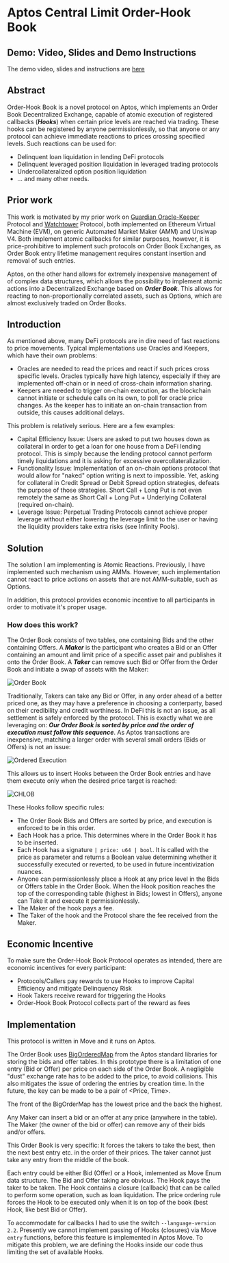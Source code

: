 # Aptos Central Limit Order-Hook Book

## Demo: Video, Slides and Demo Instructions

The demo video, slides and instructions are [here](./demo/README.md)

## Abstract

Order-Hook Book is a novel protocol on Aptos, which implements an Order Book Decentralized Exchange, capable of atomic execution of registered callbacks (***Hooks***) when certain price levels are reached via trading. These hooks can be registered by anyone permissionlessly, so that anyone or any protocol can achieve immediate reactions to
prices crossing specified levels. Such reactions can be used for:
- Delinquent loan liquidation in lending DeFi protocols
- Delinquent leveraged position liquidation in leveraged trading protocols
- Undercollateralized option position liquidation
- ... and many other needs.

## Prior work

This work is motivated by my prior work on [Guardian Oracle-Keeper](https://github.com/jordan-public/guardian-oracle-keeper) Protocol and [Watchtower](https://github.com/jordan-public/watchtower-1timehooks4sale) Protocol, both implemented on Ethereum Virtual Machine (EVM), on generic Automated Market Maker (AMM) and Unsiwap V4. Both implement atomic callbacks for similar purposes, however, it is price-prohibitive to implement such protocols on Order Book Exchanges, as Order Book entry lifetime management requires constant insertion and removal of such entries.

Aptos, on the other hand allows for extremely inexpensive management of
of complex data structures, which allows the possibility to implement
atomic actions into a Decentralized Exchange based on ***Order Book***.
This allows for reacting to non-proportionally correlated assets,
such as Options, which are almost exclusively traded on Order Books.

## Introduction

As mentioned above, many DeFi protocols are in dire need of fast reactions
to price movements. Typical implementations use Oracles and Keepers, which have their own problems:
- Oracles are needed to read the prices and react if such prices cross
specific levels. Oracles typically have high latency, especially if they
are implemented off-chain or in need of cross-chain information sharing.
- Keepers are needed to trigger on-chain execution, as the blockchain cannot initiate or schedule calls on its own, to poll for oracle price changes. As the keeper has to initiate an on-chain transaction from outside, this causes additional delays.

This problem is relatively serious. Here are a few examples:
- Capital Efficiency Issue: Users are asked to put two houses down as collateral in order to get a 
loan for one house from a DeFi lending protocol. This is simply because the lending protocol cannot perform timely liquidations and it is asking for excessive overcollateralization. 
- Functionality Issue: Implementation of an on-chain options protocol that
would allow for "naked" option writing is next to impossible. Yet, asking
for collateral in Credit Spread or Debit Spread option strategies, defeats
the purpose of those strategies. Short Call + Long Put is not even remotely the same as Short Call + Long Put + Underlying Collateral (required on-chain).
- Leverage Issue: Perpetual Trading Protocols cannot achieve proper leverage
without either lowering the leverage limit to the user or having the 
liquidity providers take extra risks (see Infinity Pools).

## Solution

The solution I am implementing is Atomic Reactions. Previously, I have implemented such mechanism using AMMs. However, such implementation cannot
react to price actions on assets that are not AMM-suitable, such as Options.

In addition, this protocol provides economic incentive to all participants
in order to motivate it's proper usage.

### How does this work?

The Order Book consists of two tables, one containing Bids and the 
other containing Offers. A ***Maker*** is the participant who creates
a Bid or an Offer containing an amount and limit price of a specific asset pair and publishes it onto the Order Book. A ***Taker*** can
remove such Bid or Offer from the Order Book and initiate a swap of assets
with the Maker:

![Order Book](./docs/OrderBook.png)

Traditionally, Takers can take any Bid or Offer, in any
order ahead of a better priced one, as they may have a preference in choosing a conterparty, based on their credibility and credit worthiness.
In DeFi this is not an issue, as all settlement is safely enforced by the protocol. This is exactly what we are leveraging on: ***Our Order Book is sorted by price and the order of execution must follow this sequence***. As Aptos transactions are inexpensive, matching a larger order with several small orders (Bids or Offers) is not an issue:

![Ordered Execution](./docs/OrderedExecution.png)

This allows us to insert Hooks between the Order Book entries and have
them execute only when the desired price target is reached:

![CHLOB](./docs/CLHOB.png)

These Hooks follow specific rules:
- The Order Book Bids and Offers are sorted by price, and execution
is enforced to be in this order.
- Each Hook has a price. This determines where in the Order Book it has to
be inserted.
- Each Hook has a signature ```| price: u64 | bool```. It is called with
the price as parameter and returns a Boolean value determining whether it
successfully executed or reverted, to be used in future incentivization nuances.
- Anyone can permissionlessly place a Hook at any price level in the Bids
or Offers table in the Order Book. When the Hook position reaches the top of the corresponding table (highest in Bids; lowest in Offers), anyone
can Take it and execute it permissionlessly.
- The Maker of the hook pays a fee.
- The Taker of the hook and the Protocol share the fee received from the
Maker. 

## Economic Incentive

To make sure the Order-Hook Book Protocol operates as intended, there
are economic incentives for every participant:
- Protocols/Callers pay rewards to use Hooks to improve Capital Efficiency and mitigate Delinquency Risk
- Hook Takers receive reward for triggering the Hooks
- Order-Hook Book Protocol collects part of the reward as fees

## Implementation

This protocol is written in Move and it runs on Aptos.

The Order Book uses [BigOrderedMap](https://github.com/aptos-labs/aptos-core/blob/main/aptos-move/framework/aptos-framework/sources/datastructures/big_ordered_map.move) from the Aptos standard libraries for storing the bids and offer tables. In this prototype there is a limitation of one entry (Bid or Offer) per price on each side of the Order Book. A negligible "dust" exchange rate has to be added to the price, to avoid collisions. This also mitigates the issue of ordering the entries by
creation time. In the future, the key can be made to be a pair of <Price, Time>.

The front of the BigOrderMap has the lowest price and the back the highest.

Any Maker can insert a bid or an offer at any price (anywhere in the table). The Maker (the owner of the bid or offer) can remove any of their bids and/or offers.

This Order Book is very specific: It forces the takers to take the best, then the next best entry etc. in the order of their prices. The taker cannot just take any entry from the middle of the book.

Each entry could be either Bid (Offer) or a Hook, imlemented as Move Enum data structure. The Bid and Offer taking are obvious. The Hook pays the taker to be taken. The Hook contains a closure (callback) that can be called to perform some operation, such as loan liquidation. The price ordering rule forces the Hook to be executed only when it is on top of the book (best Hook, like best Bid or Offer).

To accommodate for callbacks I had to use the switch ```--language-version 2.2```. Presently we cannot implement passing of Hooks (closures) via Move
```entry``` functions, before this feature is implemented in Aptos Move.
To mitigate this problem, we are defining the Hooks inside our code thus
limiting the set of available Hooks.
